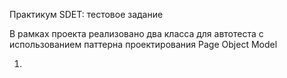 Практикум SDET: тестовое задание

В рамках проекта реализовано два класса для автотеста с использованием паттерна проектирования Page Object Model

1. 

